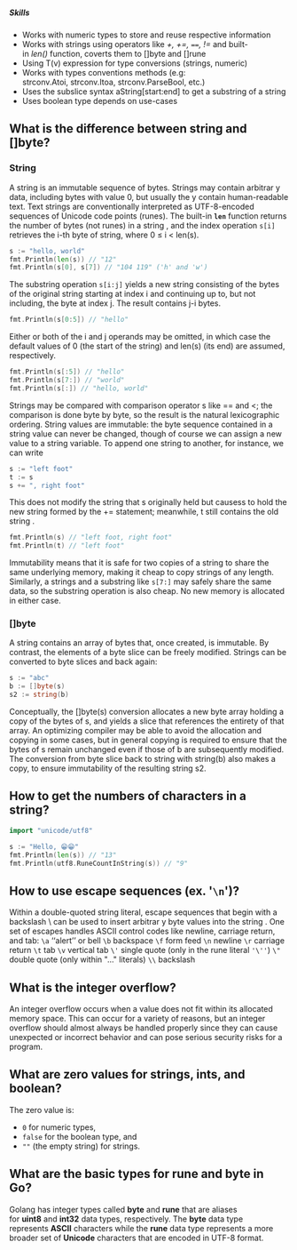 ##### **Skills**
 - Works with numeric types to store and reuse respective information
 - Works with strings using operators like _+, +=, `==`, !=_ and built-in _len()_ function, coverts them to []byte and []rune
- Using T(v) expression for type conversions (strings, numeric)
- Works with types conventions methods (e.g: strconv.Atoi, strconv.Itoa, strconv.ParseBool, etc.)
- Uses the subslice syntax aString[start:end] to get a substring of a string
- Uses boolean type depends on use-cases
## What is the difference between string and []byte?
### String
A string is an immutable sequence of bytes. Strings may contain arbitrar y data, including bytes with value 0, but usually the y contain human-readable text. Text strings are conventionally interpreted as UTF-8-encoded sequences of Unicode code points (runes).
The built-in **`len`** function returns the number of bytes (not runes) in a string , and the index operation `s[i]` retrieves the i-th byte of string, where 0 ≤ i < len(s).
```go
s := "hello, world"
fmt.Println(len(s)) // "12" 
fmt.Println(s[0], s[7]) // "104 119" ('h' and 'w')
```
The substring operation `s[i:j]` yields a new string consisting of the bytes of the original string starting at index i and continuing up to, but not including, the byte at index j. The result contains 
j-i bytes. 
```go
fmt.Println(s[0:5]) // "hello"
```
Either or both of the i and j operands may be omitted, in which case the default values of 0 (the start of the string) and len(s) (its end) are assumed, respectively. 
```go
fmt.Println(s[:5]) // "hello"
fmt.Println(s[7:]) // "world"
fmt.Println(s[:]) // "hello, world"
```
Strings may be compared with comparison operator s like == and <; the comparison is done byte by byte, so the result is the natural lexicographic ordering.
String values are immutable: the byte sequence contained in a string value can never be changed, though of course we can assign a new value to a string variable. To append one string to another, for instance, we can write 
```go
s := "left foot" 
t := s 
s += ", right foot"
``` 
This does not modify the string that s originally held but causess to hold the new string formed by the += statement; meanwhile, t still contains the old string .
```go
fmt.Println(s) // "left foot, right foot" 
fmt.Println(t) // "left foot"
```
Immutability means that it is safe for two copies of a string to share the same underlying memory, making it cheap to copy strings of any length. Similarly, a strings and a substring like `s[7:]` may safely share the same data, so the substring operation is also cheap. No new memory is allocated in either case.
### []byte
A string contains an array of bytes that, once created, is immutable. By contrast, the elements of a byte slice can be freely modified.
Strings can be converted to byte slices and back again:
```go
s := "abc" 
b := []byte(s) 
s2 := string(b)
```
Conceptually, the []byte(s) conversion allocates a new byte array holding a copy of the bytes of s, and yields a slice that references the entirety of that array. An optimizing compiler may be able to avoid the allocation and copying in some cases, but in general copying is required to ensure that the bytes of s remain unchanged even if those of b are subsequently modified. The conversion from byte slice back to string with string(b) also makes a copy, to ensure immutability of the resulting string s2.
## How to get the numbers of characters in a string?
```go
import "unicode/utf8"

s := "Hello, 😁😁"
fmt.Println(len(s)) // "13" 
fmt.Println(utf8.RuneCountInString(s)) // "9"
```
## How to use escape sequences (ex. '`\n`')?
Within a double-quoted string literal, escape sequences that begin with a backslash \ can be used to insert arbitrar y byte values into the string . One set of escapes handles ASCII control codes like newline, carriage return, and tab:
`\a` ‘‘alert’’ or bell
`\b` backspace
`\f` form feed 
`\n` newline
`\r` carriage return
`\t` tab
`\v` vertical tab
`\'` single quote (only in the rune literal `'\''`)
`\"` double quote (only within "..." literals) 
`\\` backslash
## What is the integer overflow?
An integer overflow occurs when a value does not fit within its allocated memory space. This can occur for a variety of reasons, but an integer overflow should almost always be handled properly since they can cause unexpected or incorrect behavior and can pose serious security risks for a program.
## What are zero values for strings, ints, and boolean?
The zero value is:
- `0` for numeric types,
- `false` for the boolean type, and
- `""` (the empty string) for strings.
## What are the basic types for rune and byte in Go?
Golang has integer types called **byte** and **rune** that are aliases for **uint8** and **int32** data types, respectively.
The **byte** data type represents **ASCII** characters while the **rune** data type represents a more broader set of **Unicode** characters that are encoded in UTF-8 format.
